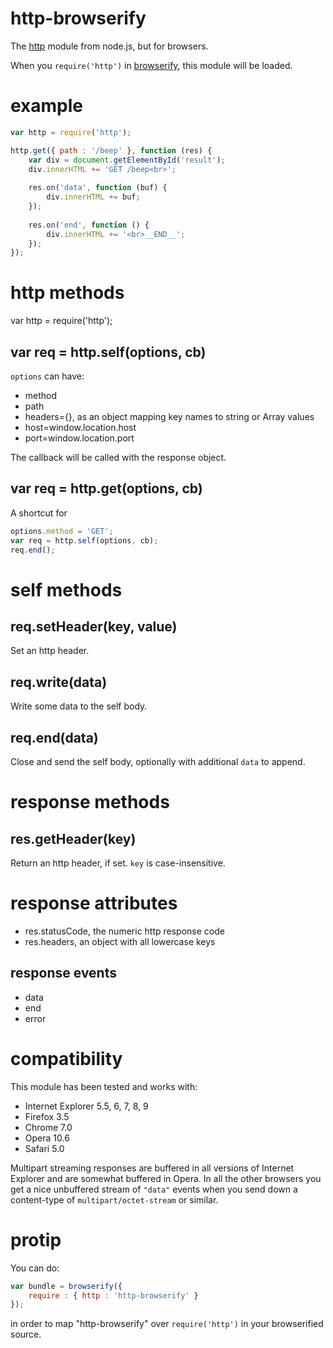 http-browserify
===============

The
[http](http://nodejs.org/docs/v0.4.10/api/all.html#hTTP) module from node.js,
but for browsers.

When you `require('http')` in
[browserify](http://github.com/substack/node-browserify),
this module will be loaded.

example
=======

````javascript
var http = require('http');

http.get({ path : '/beep' }, function (res) {
    var div = document.getElementById('result');
    div.innerHTML += 'GET /beep<br>';
    
    res.on('data', function (buf) {
        div.innerHTML += buf;
    });
    
    res.on('end', function () {
        div.innerHTML += '<br>__END__';
    });
});
````

http methods
============

var http = require('http');

var req = http.self(options, cb)
-----------------------------------

`options` can have:

* method
* path
* headers={}, as an object mapping key names to string or Array values
* host=window.location.host
* port=window.location.port

The callback will be called with the response object.

var req = http.get(options, cb)
-------------------------------

A shortcut for

````javascript
options.method = 'GET';
var req = http.self(options, cb);
req.end();
````

self methods
===============

req.setHeader(key, value)
-------------------------

Set an http header.

req.write(data)
---------------

Write some data to the self body.

req.end(data)
-------------

Close and send the self body, optionally with additional `data` to append.

response methods
================

res.getHeader(key)
------------------

Return an http header, if set. `key` is case-insensitive.

response attributes
===================

* res.statusCode, the numeric http response code
* res.headers, an object with all lowercase keys

response events
---------------

* data
* end
* error

compatibility
=============

This module has been tested and works with:

* Internet Explorer 5.5, 6, 7, 8, 9
* Firefox 3.5
* Chrome 7.0
* Opera 10.6
* Safari 5.0

Multipart streaming responses are buffered in all versions of Internet Explorer
and are somewhat buffered in Opera. In all the other browsers you get a nice
unbuffered stream of `"data"` events when you send down a content-type of
`multipart/octet-stream` or similar.

protip
======

You can do:

````javascript
var bundle = browserify({
    require : { http : 'http-browserify' }
});
````

in order to map "http-browserify" over `require('http')` in your browserified
source.
